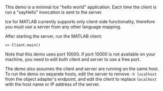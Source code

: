 This demo is a minimal Ice "hello world" application. Each time the
client is run a "sayHello" invocation is sent to the server.

Ice for MATLAB currently supports only client-side functionality,
therefore you must use a server from any other language mapping.

After starting the server, run the MATLAB client:

```
>> Client.main()
```

Note that this demo uses port 10000. If port 10000 is not available on your
machine, you need to edit both client and server to use a free port.

The demo also assumes the client and server are running on the same host.
To run the demo on separate hosts, edit the server to remove `-h localhost`
from the object adapter's endpoint, and edit the client to replace `localhost`
with the host name or IP address of the server.
